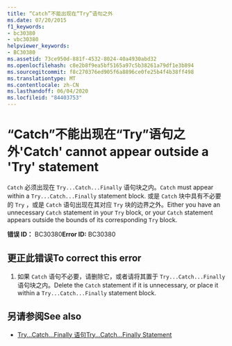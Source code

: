 ```yaml
---
title: “Catch”不能出现在“Try”语句之外
ms.date: 07/20/2015
f1_keywords:
- bc30380
- vbc30380
helpviewer_keywords:
- BC30380
ms.assetid: 73ce950d-881f-4532-8024-40a4930abd32
ms.openlocfilehash: c8e2b8f9ea5bf5165a97c5b38261a79df1e3b894
ms.sourcegitcommit: f8c270376ed905f6a8896ce0fe25b4f4b38ff498
ms.translationtype: MT
ms.contentlocale: zh-CN
ms.lasthandoff: 06/04/2020
ms.locfileid: "84403753"
---
```

# <a name="catch-cannot-appear-outside-a-try-statement"></a><span data-ttu-id="789ca-102">“Catch”不能出现在“Try”语句之外</span><span class="sxs-lookup"><span data-stu-id="789ca-102">'Catch' cannot appear outside a 'Try' statement</span></span>
<span data-ttu-id="789ca-103">`Catch` 必须出现在 `Try...Catch...Finally` 语句块之内。</span><span class="sxs-lookup"><span data-stu-id="789ca-103">`Catch` must appear within a `Try...Catch...Finally` statement block.</span></span> <span data-ttu-id="789ca-104">或是 `Catch` 块中具有不必要的 `Try` ，或是 `Catch` 语句出现在其对应 `Try` 块的边界之外。</span><span class="sxs-lookup"><span data-stu-id="789ca-104">Either you have an unnecessary `Catch` statement in your `Try` block, or your `Catch` statement appears outside the bounds of its corresponding `Try` block.</span></span>  
  
 <span data-ttu-id="789ca-105">**错误 ID：** BC30380</span><span class="sxs-lookup"><span data-stu-id="789ca-105">**Error ID:** BC30380</span></span>  
  
## <a name="to-correct-this-error"></a><span data-ttu-id="789ca-106">更正此错误</span><span class="sxs-lookup"><span data-stu-id="789ca-106">To correct this error</span></span>  
  
1. <span data-ttu-id="789ca-107">如果 `Catch` 语句不必要，请删除它，或者请将其置于 `Try...Catch...Finally` 语句块之内。</span><span class="sxs-lookup"><span data-stu-id="789ca-107">Delete the `Catch` statement if it is unnecessary, or place it within a `Try...Catch...Finally` statement block.</span></span>  
  
## <a name="see-also"></a><span data-ttu-id="789ca-108">另请参阅</span><span class="sxs-lookup"><span data-stu-id="789ca-108">See also</span></span>

- [<span data-ttu-id="789ca-109">Try...Catch...Finally 语句</span><span class="sxs-lookup"><span data-stu-id="789ca-109">Try...Catch...Finally Statement</span></span>](../language-reference/statements/try-catch-finally-statement.md)
